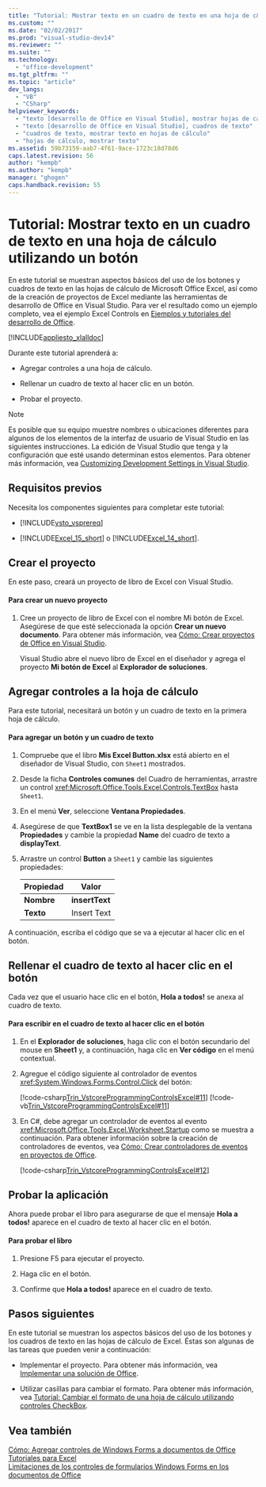 ```yaml
---
title: "Tutorial: Mostrar texto en un cuadro de texto en una hoja de c&#225;lculo utilizando un bot&#243;n | Microsoft Docs"
ms.custom: ""
ms.date: "02/02/2017"
ms.prod: "visual-studio-dev14"
ms.reviewer: ""
ms.suite: ""
ms.technology: 
  - "office-development"
ms.tgt_pltfrm: ""
ms.topic: "article"
dev_langs: 
  - "VB"
  - "CSharp"
helpviewer_keywords: 
  - "texto [desarrollo de Office en Visual Studio], mostrar hojas de cálculo"
  - "texto [desarrollo de Office en Visual Studio], cuadros de texto"
  - "cuadros de texto, mostrar texto en hojas de cálculo"
  - "hojas de cálculo, mostrar texto"
ms.assetid: 59b73159-aab7-4f61-9ace-1723c18d78d6
caps.latest.revision: 56
author: "kempb"
ms.author: "kempb"
manager: "ghogen"
caps.handback.revision: 55
---
```

# Tutorial: Mostrar texto en un cuadro de texto en una hoja de c&#225;lculo utilizando un bot&#243;n
  En este tutorial se muestran aspectos básicos del uso de los botones y cuadros de texto en las hojas de cálculo de Microsoft Office Excel, así como de la creación de proyectos de Excel mediante las herramientas de desarrollo de Office en Visual Studio.  Para ver el resultado como un ejemplo completo, vea el ejemplo Excel Controls en [Ejemplos y tutoriales del desarrollo de Office](../vsto/office-development-samples-and-walkthroughs.md).  
  
 [!INCLUDE[appliesto_xlalldoc](../vsto/includes/appliesto-xlalldoc-md.md)]  
  
 Durante este tutorial aprenderá a:  
  
-   Agregar controles a una hoja de cálculo.  
  
-   Rellenar un cuadro de texto al hacer clic en un botón.  
  
-   Probar el proyecto.  
  
> [!NOTE]  
>  Es posible que su equipo muestre nombres o ubicaciones diferentes para algunos de los elementos de la interfaz de usuario de Visual Studio en las siguientes instrucciones.  La edición de Visual Studio que tenga y la configuración que esté usando determinan estos elementos.  Para obtener más información, vea [Customizing Development Settings in Visual Studio](http://msdn.microsoft.com/es-es/22c4debb-4e31-47a8-8f19-16f328d7dcd3).  
  
## Requisitos previos  
 Necesita los componentes siguientes para completar este tutorial:  
  
-   [!INCLUDE[vsto_vsprereq](../vsto/includes/vsto-vsprereq-md.md)]  
  
-   [!INCLUDE[Excel_15_short](../vsto/includes/excel-15-short-md.md)] o [!INCLUDE[Excel_14_short](../vsto/includes/excel-14-short-md.md)].  
  
## Crear el proyecto  
 En este paso, creará un proyecto de libro de Excel con Visual Studio.  
  
#### Para crear un nuevo proyecto  
  
1.  Cree un proyecto de libro de Excel con el nombre Mi botón de Excel.  Asegúrese de que esté seleccionada la opción **Crear un nuevo documento**.  Para obtener más información, vea [Cómo: Crear proyectos de Office en Visual Studio](../vsto/how-to-create-office-projects-in-visual-studio.md).  
  
     Visual Studio abre el nuevo libro de Excel en el diseñador y agrega el proyecto **Mi botón de Excel** al **Explorador de soluciones**.  
  
## Agregar controles a la hoja de cálculo  
 Para este tutorial, necesitará un botón y un cuadro de texto en la primera hoja de cálculo.  
  
#### Para agregar un botón y un cuadro de texto  
  
1.  Compruebe que el libro **Mis Excel Button.xlsx** está abierto en el diseñador de Visual Studio, con `Sheet1` mostrados.  
  
2.  Desde la ficha **Controles comunes** del Cuadro de herramientas, arrastre un control <xref:Microsoft.Office.Tools.Excel.Controls.TextBox> hasta `Sheet1`.  
  
3.  En el menú **Ver**, seleccione **Ventana Propiedades**.  
  
4.  Asegúrese de que **TextBox1** se ve en la lista desplegable de la ventana **Propiedades** y cambie la propiedad **Name** del cuadro de texto a **displayText**.  
  
5.  Arrastre un control **Button** a `Sheet1` y cambie las siguientes propiedades:  
  
    |Propiedad|Valor|  
    |---------------|-----------|  
    |**Nombre**|**insertText**|  
    |**Texto**|Insert Text|  
  
 A continuación, escriba el código que se va a ejecutar al hacer clic en el botón.  
  
## Rellenar el cuadro de texto al hacer clic en el botón  
 Cada vez que el usuario hace clic en el botón, **Hola a todos\!** se anexa al cuadro de texto.  
  
#### Para escribir en el cuadro de texto al hacer clic en el botón  
  
1.  En el **Explorador de soluciones**, haga clic con el botón secundario del mouse en **Sheet1** y, a continuación, haga clic en **Ver código** en el menú contextual.  
  
2.  Agregue el código siguiente al controlador de eventos <xref:System.Windows.Forms.Control.Click> del botón:  
  
     [!code-csharp[Trin_VstcoreProgrammingControlsExcel#11](../snippets/csharp/VS_Snippets_OfficeSP/Trin_VstcoreProgrammingControlsExcel/CS/Sheet1.cs#11)]
     [!code-vb[Trin_VstcoreProgrammingControlsExcel#11](../snippets/visualbasic/VS_Snippets_OfficeSP/Trin_VstcoreProgrammingControlsExcel/VB/Sheet1.vb#11)]  
  
3.  En C\#, debe agregar un controlador de eventos al evento <xref:Microsoft.Office.Tools.Excel.Worksheet.Startup> como se muestra a continuación.  Para obtener información sobre la creación de controladores de eventos, vea [Cómo: Crear controladores de eventos en proyectos de Office](../vsto/how-to-create-event-handlers-in-office-projects.md).  
  
     [!code-csharp[Trin_VstcoreProgrammingControlsExcel#12](../snippets/csharp/VS_Snippets_OfficeSP/Trin_VstcoreProgrammingControlsExcel/CS/Sheet1.cs#12)]  
  
## Probar la aplicación  
 Ahora puede probar el libro para asegurarse de que el mensaje **Hola a todos\!** aparece en el cuadro de texto al hacer clic en el botón.  
  
#### Para probar el libro  
  
1.  Presione F5 para ejecutar el proyecto.  
  
2.  Haga clic en el botón.  
  
3.  Confirme que **Hola a todos\!** aparece en el cuadro de texto.  
  
## Pasos siguientes  
 En este tutorial se muestran los aspectos básicos del uso de los botones y los cuadros de texto en las hojas de cálculo de Excel.  Éstas son algunas de las tareas que pueden venir a continuación:  
  
-   Implementar el proyecto.  Para obtener más información, vea [Implementar una solución de Office](../vsto/deploying-an-office-solution.md).  
  
-   Utilizar casillas para cambiar el formato.  Para obtener más información, vea [Tutorial: Cambiar el formato de una hoja de cálculo utilizando controles CheckBox](../vsto/walkthrough-changing-worksheet-formatting-using-checkbox-controls.md).  
  
## Vea también  
 [Cómo: Agregar controles de Windows Forms a documentos de Office](../vsto/how-to-add-windows-forms-controls-to-office-documents.md)   
 [Tutoriales para Excel](../vsto/walkthroughs-using-excel.md)   
 [Limitaciones de los controles de formularios Windows Forms en los documentos de Office](../vsto/limitations-of-windows-forms-controls-on-office-documents.md)  
  
  